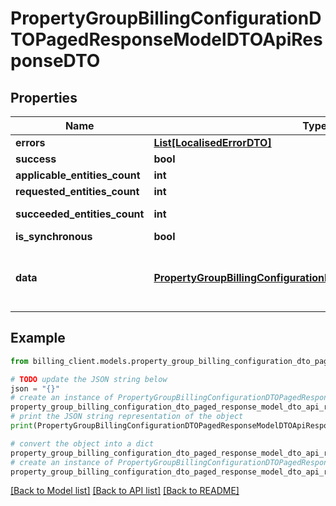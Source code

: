 # PropertyGroupBillingConfigurationDTOPagedResponseModelDTOApiResponseDTO


## Properties

Name | Type | Description | Notes
------------ | ------------- | ------------- | -------------
**errors** | [**List[LocalisedErrorDTO]**](LocalisedErrorDTO.md) |  | [optional] 
**success** | **bool** |  | [optional] 
**applicable_entities_count** | **int** |  | [optional] 
**requested_entities_count** | **int** |  | [optional] 
**succeeded_entities_count** | **int** |  | [optional] [readonly] 
**is_synchronous** | **bool** |  | [optional] 
**data** | [**PropertyGroupBillingConfigurationDTOPagedResponseModelDTO**](PropertyGroupBillingConfigurationDTOPagedResponseModelDTO.md) | The updated entity in case of modifications or creation | [optional] 

## Example

```python
from billing_client.models.property_group_billing_configuration_dto_paged_response_model_dto_api_response_dto import PropertyGroupBillingConfigurationDTOPagedResponseModelDTOApiResponseDTO

# TODO update the JSON string below
json = "{}"
# create an instance of PropertyGroupBillingConfigurationDTOPagedResponseModelDTOApiResponseDTO from a JSON string
property_group_billing_configuration_dto_paged_response_model_dto_api_response_dto_instance = PropertyGroupBillingConfigurationDTOPagedResponseModelDTOApiResponseDTO.from_json(json)
# print the JSON string representation of the object
print(PropertyGroupBillingConfigurationDTOPagedResponseModelDTOApiResponseDTO.to_json())

# convert the object into a dict
property_group_billing_configuration_dto_paged_response_model_dto_api_response_dto_dict = property_group_billing_configuration_dto_paged_response_model_dto_api_response_dto_instance.to_dict()
# create an instance of PropertyGroupBillingConfigurationDTOPagedResponseModelDTOApiResponseDTO from a dict
property_group_billing_configuration_dto_paged_response_model_dto_api_response_dto_from_dict = PropertyGroupBillingConfigurationDTOPagedResponseModelDTOApiResponseDTO.from_dict(property_group_billing_configuration_dto_paged_response_model_dto_api_response_dto_dict)
```
[[Back to Model list]](../README.md#documentation-for-models) [[Back to API list]](../README.md#documentation-for-api-endpoints) [[Back to README]](../README.md)



